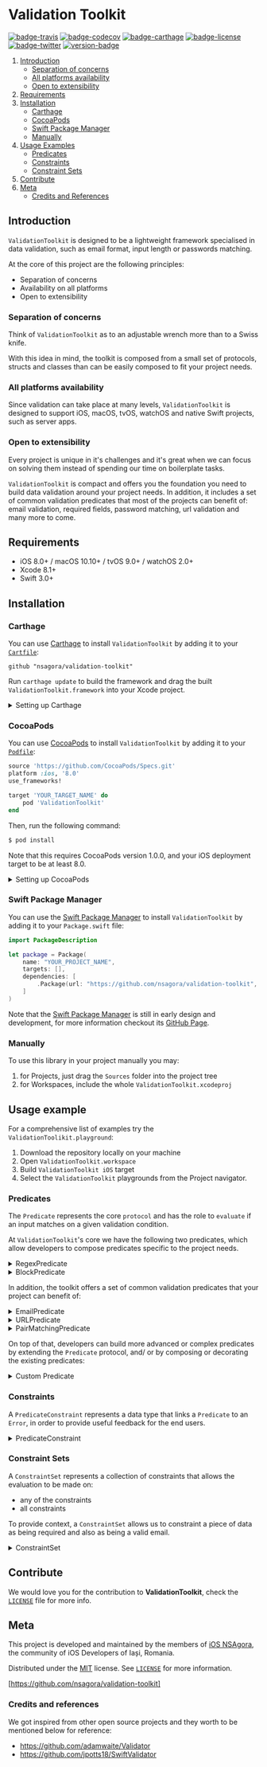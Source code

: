 # Validation Toolkit

[![badge-travis]][url-travis] [![badge-codecov]][url-codecov] [![badge-carthage]][url-carthage] [![badge-license]][url-license] [![badge-twitter]][url-twitter] [![version-badge]][url-validationtoolkit]

1. [Introduction](#introduction)
	- [Separation of concerns](#separation-of-concerns)
	- [All platforms availability](#all-platforms-availability)
	- [Open to extensibility](#open-to-extensibility)
2. [Requirements](#requirements)
3. [Installation](#installation)
	- [Carthage](#carthage)
	- [CocoaPods](#cocoapods)
	- [Swift Package Manager](#swift-package-manager)
	- [Manually](#manually)
4. [Usage Examples](#usage-examples)
	- [Predicates](#predicates)
	- [Constraints](#constraints)
	- [Constraint Sets](#constraint-sets)
6. [Contribute](#contribute)
7. [Meta](#meta)
	- [Credits and References](#credits-and-references)

## Introduction

`ValidationToolkit` is designed to be a lightweight framework specialised in data validation, such as email format, input length or passwords matching.

At the core of this project are the following principles:

- Separation of concerns
- Availability on all platforms
- Open to extensibility

### Separation of concerns

Think of `ValidationToolkit` as to an adjustable wrench more than to a Swiss knife.

With this idea in mind, the toolkit is composed from a small set of protocols, structs and classes than can be easily composed to fit your project needs.

### All platforms availability

Since validation can take place at many levels, `ValidationToolkit` is designed to support iOS, macOS, tvOS, watchOS and native Swift projects, such as server apps.

### Open to extensibility

Every project is unique in it's challenges and it's great when we can focus on solving them instead of spending our time on boilerplate tasks.

`ValidationToolkit` is compact and offers you the foundation you need to build data validation around your project needs. In addition, it includes a set of common validation predicates that most of the projects can benefit of: email validation, required fields, password matching, url validation and many more to come.

## Requirements
- iOS 8.0+ / macOS 10.10+ / tvOS 9.0+ / watchOS 2.0+
- Xcode 8.1+
- Swift 3.0+

## Installation

### Carthage

You can use [Carthage][url-carthage] to install `ValidationToolkit` by adding it to your [`Cartfile`][url-carthage-cartfile]:

```
github "nsagora/validation-toolkit"
```

Run `carthage update` to build the framework and drag the built `ValidationToolkit.framework` into your Xcode project.

<details>
<summary>Setting up Carthage</summary>

[Carthage][url-carthage] is a decentralised dependency manager that builds your dependencies and provides you with binary frameworks.

You can install [Carthage][url-carthage] with [Homebrew][url-homebrew] using the following command:

```bash
$ brew update
$ brew install carthage
```

</details>

### CocoaPods

You can use [CocoaPods][url-cocoapods] to install `ValidationToolkit` by adding it to your [`Podfile`][url-cocoapods-podfile]:

```ruby
source 'https://github.com/CocoaPods/Specs.git'
platform :ios, '8.0'
use_frameworks!

target 'YOUR_TARGET_NAME' do
	pod 'ValidationToolkit'
end
```

Then, run the following command:

```bash
$ pod install
```

Note that this requires CocoaPods version 1.0.0, and your iOS deployment target to be at least 8.0.

<details>
<summary>Setting up CocoaPods</summary>

[CocoaPods][url-cocoapods] is a dependency manager for Cocoa projects. You can install it with the following command:

```
$ gem install cocoapods
```
</details>

### Swift Package Manager

You can use the [Swift Package Manager][url-swift-package-manager] to install `ValidationToolkit` by adding it to your `Package.swift` file:

```swift
import PackageDescription

let package = Package(
    name: "YOUR_PROJECT_NAME",
    targets: [],
    dependencies: [
        .Package(url: "https://github.com/nsagora/validation-toolkit", majorVersion: 1),
    ]
)
```

Note that the [Swift Package Manager][url-swift-package-manager] is still in early design and development, for more information checkout its [GitHub Page][url-swift-package-manager-github].

### Manually
To use this library in your project manually you may:

1. for Projects, just drag the `Sources` folder into the project tree
2. for Workspaces, include the whole `ValidationToolkit.xcodeproj`

## Usage example
For a comprehensive list of examples try the `ValidationToolikit.playground`:

1. Download the repository locally on your machine
2. Open `ValidationToolkit.workspace`
3. Build `ValidationToolkit iOS` target
4. Select the `ValidationToolkit` playgrounds from the Project navigator.

### Predicates

The `Predicate` represents the core `protocol` and has the role to `evaluate` if an input matches on a given validation condition.

At `ValidationToolkit`'s core we have the following two predicates, which allow developers to compose predicates specific to the project needs.

<details>
<summary>RegexPredicate</summary>

```swift
let predicate = RegexPredicate(expression: "^[a-z]$")
predicate.evaluate(with: "a") // returns true
predicate.evaluate(with: "5") // returns false
predicate.evaluate(with: "ab") // returns false
```
</details>

<details>
<summary>BlockPredicate</summary>

```swift
let pred = BlockPredicate<String> { $0.characters.count > 2 }
predicate.evaluate(with: "a") // returns false
predicate.evaluate(with: "abc") // returns true
```
</details>

In addition, the toolkit offers a set of common validation predicates that your project can benefit of:

<details>
<summary>EmailPredicate</summary>

```swift
let predicate = EmailPredicate()
predicate.evaluate(with: "hello@") // returns false
predicate.evaluate(with: "hello@nsagora.com") // returns true
predicate.evaluate(with: "héllo@nsagora.com") // returns true
```
</details>

<details>
<summary>URLPredicate</summary>

```swift
let predicate = URLPredicate()
predicate.evaluate(with: "http://www.url.com") // returns true
predicate.evaluate(with: "http:\\www.url.com") // returns false
```
</details>

<details>
<summary>PairMatchingPredicate</summary>

```swift
let predicate = PairMatchingPredicate()
predicate.evaluate(with: ("swift", "swift")) // returns true
predicate.evaluate(with: ("swift", "obj-c")) // returns false
```
</details>

On top of that, developers can build more advanced or complex predicates by extending the `Predicate` protocol, and/ or by composing or decorating the existing predicates:

<details>
<summary>Custom Predicate</summary>

```swift
public class MinLenghtPredicate: Predicate {

    public typealias InputType = String

    private let minLenght:Int

    public init(minLenght:Int) {
        self.minLenght = minLenght
    }

    public func evaluate(with input: String) -> Bool {
        return input.characters.count >= minLenght
    }
}

let predicate = MinLenghtPredicate(minLenght: 5)
predicate.evaluate(with: "alph") // returns false
predicate.evaluate(with: "alpha") // returns true
predicate.evaluate(with: "alphabet") // returns true
```
</details>

### Constraints

A `PredicateConstraint` represents a data type that links a `Predicate` to an `Error`, in order to provide useful feedback for the end users.

<details>
<summary>PredicateConstraint</summary>

```swift
let predicate = BlockPredicate<String> { $0 == "Mr. Goodbytes" }
let constraint = PredicateConstraint(predicate: predicate, error: MyError.magicWord)

let result = constraint.evaluate(with: "please")
switch result {
case .valid:
    print("access granted...")
case .invalid(let summary):
    print("Ah Ah Ah! You didn't say the magic word!")
}  // prints "Ah Ah Ah! You didn't say the magic word!"
```

```swift
enum MyError:Error {
    case magicWord
}
```
</details>

### Constraint Sets

A `ConstraintSet` represents a collection of constraints that allows the evaluation to be made on:

- any of the constraints
- all constraints

To provide context, a `ConstraintSet` allows us to constraint a piece of data as being required and also as being a valid email.

<details>
<summary>ConstraintSet</summary

An example is that of the registration form, whereby users are prompted to enter a strong *password*. This process typically entails some form of validation, but the logic itself is often unstructured and spread out through a view controller.

`ValidationToolkit` seeks instead to consolidate, standardise, and make explicit the logic that is being used to validate user input. To this end, the below example demonstrates construction of a full `ConstraintSet` object that can be used to enforce requirements on the user's password data:

```swift
let lowerCase = RegexPredicate(expression: "^(?=.*[a-z]).*$")
let upperCase = RegexPredicate(expression: "^(?=.*[A-Z]).*$")
let digits = RegexPredicate(expression: "^(?=.*[0-9]).*$")
let specialChars = RegexPredicate(expression: "^(?=.*[!@#\\$%\\^&\\*]).*$")
let minLenght = RegexPredicate(expression: "^.{8,}$")

var passwordConstraints = ConstraintSet<String>()
passwordConstraints.add(predicate: lowerCasePredicate, error: Form.Password.missingLowercase)
passwordConstraints.add(predicate: upperCasePredicate, error: Form.Password.missingUpercase)
passwordConstraints.add(predicate: digitsPredicate, error: Form.Password.missingDigits)
passwordConstraints.add(predicate: specialChars, error: Form.Password.missingSpecialChars)
passwordConstraints.add(predicate: minLenght, error: Form.Password.minLenght(8))

let password = "3nGuard!"
let result = passwordConstraints.evaluateAll(input: password)

switch result {
case .valid:
    print("Wow, that's a 💪 password!")
case .invalid(let summary):
    print(summary.errors.map({$0.localizedDescription}))
} // prints "Wow, that's a 💪 password!"
```

From above, we see that once we've constructed the `passwordConstraints`, we're simply calling `evaluateAll(input:)` to get a `Summary` of our evaluation result. This summary can then be handled as we please.
</details>

## Contribute

We would love you for the contribution to **ValidationToolkit**, check the [``LICENSE``][url-license-file] file for more info.

## Meta

This project is developed and maintained by the members of [iOS NSAgora][url-twitter], the community of iOS Developers of Iași, Romania.

Distributed under the [MIT][url-license] license. See [``LICENSE``][url-license-file] for more information.

[https://github.com/nsagora/validation-toolkit]

### Credits and references

We got inspired from other open source projects and they worth to be mentioned below for reference:

- https://github.com/adamwaite/Validator
- https://github.com/jpotts18/SwiftValidator

[url-validationtoolkit]: https://github.com/nsagora/validation-toolkit

[url-carthage]: https://github.com/Carthage/Carthage
[url-carthage-cartfile]: https://github.com/Carthage/Carthage/blob/master/Documentation/Artifacts.md#cartfile

[url-cocoapods]: https://cocoapods.org
[url-cocoapods-podfile]: https://guides.cocoapods.org/syntax/podfile.html

[url-swift-package-manager]: https://swift.org/package-manager
[url-swift-package-manager-github]: https://github.com/apple/swift-package-manager

[url-license]: http://choosealicense.com/licenses/mit/
[url-license-file]: https://github.com/nsagora/validation-toolkit/blob/master/LICENSE
[url-twitter]: https://twitter.com/nsagora
[url-travis]: https://travis-ci.org/nsagora/validation-toolkit
[url-codecov]: https://codecov.io/gh/nsagora/validation-toolkit
[url-homebrew]: http://brew.sh/

[badge-license]: https://img.shields.io/badge/license-MIT-blue.svg?style=flat
[badge-twitter]: https://img.shields.io/badge/twitter-%40nsgaora-blue.svg?style=flat
[badge-travis]: https://travis-ci.org/nsagora/validation-toolkit.svg?branch=develop
[badge-codecov]: https://codecov.io/gh/nsagora/validation-toolkit/branch/develop/graph/badge.svg
[badge-carthage]: https://img.shields.io/badge/carthage-compatible-4BC51D.svg?style=flat
[version-badge]: https://img.shields.io/badge/version-0.6.0-blue.svg?style=flat


